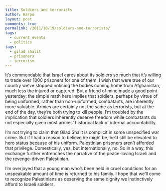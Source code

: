 ```yaml
---
title: Soldiers and terrorists
author: Harpo
layout: post
comments: true
permalink: /2011/10/19/soldiers-and-terrorists/
tags:
  - current events
  - politics
tags:
  - gilad shalit
  - prisoners
  - terrorism
---
```

It&#8217;s commendable that Israel cares about its soldiers so much that it&#8217;s willing to trade over 1000 prisoners for one of them. I wish that were true of our country we&#8217;ve stopped noticing the bodies coming home from Afghanistan, much less the injured or captured. But a friend of mine made a good point yesterday: the simple math here implies that soldiers, perhaps by virtue of being uniformed, rather than non-uniformed, combatants, are inherently more valuable. Armies are certainly not the same as terrorists, but at the end of the day, they&#8217;re both trying to kill people. I&#8217;m troubled by the implication that soldiers inherently deserve freedom while combatants do not  especially given most armies&#8217; historical lack of internal accountability.

I&#8217;m not trying to claim that Gilad Shalit is complicit in some unspecified war crime. But if I had a reason to believe he might be, he&#8217;d still be elevated to hero status because of his uniform. Palestinian prisoners aren&#8217;t afforded that privilege. Domestically, yes, but internationally, no. So in a way, this exchange further entrenches the narrative of the peace-loving Israeli and the revenge-driven Palestinian.

I&#8217;m overjoyed that a young man who&#8217;s been held in cruel conditions for an unspeakable amount of time is returned to his family. I hope that we&#8217;ll come to recognize Palestinians as deserving the same dignity we instinctively afford to Israeli soldiers.